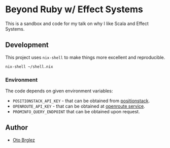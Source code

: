 # Beyond Ruby w/ Effect Systems

This is a sandbox and code for my talk on why I like Scala and Effect Systems.

## Development

This project uses `nix-shell` to make things more excellent and reproducible.

```bash
nix-shell ~/shell.nix
```

### Environment

The code depends on given environment variables:

- `POSITIONSTACK_API_KEY` - that can be obtained from [positionstack](https://positionstack.com).
- `OPENROUTE_API_KEY` - that can be obtained at [openroute service](https://openrouteservice.org).
- `PROMINFO_QUERY_ENDPOINT` that can be obtained upon request.

## Author
- [Oto Brglez](https://github.com/otobrglez)

